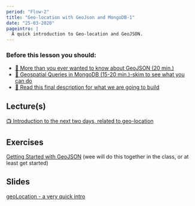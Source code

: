 ```yaml
---
period: "Flow-2"
title: "Geo-location with GeoJson and MongoDB-1"
date: "25-03-2020"
pageintro: |
  A quick introduction to Geo-location and GeoJSON.
---
```


### Before this lesson you should:

<!--BEGIN readings ##-->

- [:book: More than you ever wanted to know about GeoJSON (20 min.)](https://macwright.org/2015/03/23/geojson-second-bite)
- [:book: Geospatial Queries in MongoDB (15-20 min.)-skim to see what you can do](https://docs.mongodb.com/manual/geospatial-queries/)
- [:book: Read this final description for what we are going to build](https://docs.google.com/document/d/1bP7ZL4yatw6wYlobsOH5SmZH2jLPTg2E-UIbAdHAiGU/edit?usp=sharing)
  <!--END readings ##-->

## Lecture(s)

<!--BEGIN lectures ##-->

[:tv: Introduction to the next two days, related to geo-location](https://youtu.be/Y4CYMGLKpC0)

<!--END lectures ##-->

## Exercises

<!--BEGIN exercises ##-->

[Getting Started with GeoJSON](https://docs.google.com/document/d/18jiCYNfXUBjx4Q7fJeoSxI_A4BnDtCsVGV8Jg35JmeI/edit?usp=sharing) (wee will do this together in the class, or at least get started)

<!--END exercises ##-->

## Slides

<!--BEGIN slides ##-->

[geoLocation - a very quick intro](https://docs.google.com/presentation/d/1glznT9YaizO9Kqv9Hwf5vaP5duO68TZ7lcNH1DbmQXg/edit?usp=sharing)

<!--END slides ##-->
